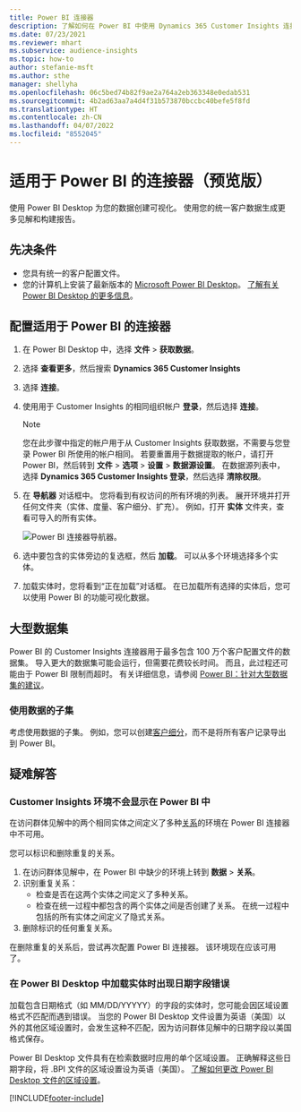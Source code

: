 ```yaml
---
title: Power BI 连接器
description: 了解如何在 Power BI 中使用 Dynamics 365 Customer Insights 连接器。
ms.date: 07/23/2021
ms.reviewer: mhart
ms.subservice: audience-insights
ms.topic: how-to
author: stefanie-msft
ms.author: sthe
manager: shellyha
ms.openlocfilehash: 06c5bed74b82f9ae2a764a2eb363348e0edab531
ms.sourcegitcommit: 4b2ad63aa7a4d4f31b573870bccbc40befe5f8fd
ms.translationtype: HT
ms.contentlocale: zh-CN
ms.lasthandoff: 04/07/2022
ms.locfileid: "8552045"
---
```

# <a name="connector-for-power-bi-preview"></a>适用于 Power BI 的连接器（预览版）

使用 Power BI Desktop 为您的数据创建可视化。 使用您的统一客户数据生成更多见解和构建报告。

## <a name="prerequisites"></a>先决条件

- 您具有统一的客户配置文件。
- 您的计算机上安装了最新版本的 [Microsoft Power BI Desktop](https://powerbi.microsoft.com/desktop/)。 [了解有关 Power BI Desktop 的更多信息](/power-bi/desktop-what-is-desktop)。

## <a name="configure-the-connector-for-power-bi"></a>配置适用于 Power BI 的连接器

1. 在 Power BI Desktop 中，选择 **文件** > **获取数据**。

1. 选择 **查看更多**，然后搜索 **Dynamics 365 Customer Insights**

1. 选择 **连接**。

1. 使用用于 Customer Insights 的相同组织帐户 **登录**，然后选择 **连接**。
   > [!NOTE]
   > 您在此步骤中指定的帐户用于从 Customer Insights 获取数据，不需要与您登录 Power BI 所使用的帐户相同。 若要重置用于数据提取的帐户，请打开 Power BI，然后转到 **文件** > **选项** > **设置** > **数据源设置**。 在数据源列表中，选择 **Dynamics 365 Customer Insights 登录**，然后选择 **清除权限**。  

1. 在 **导航器** 对话框中。 您将看到有权访问的所有环境的列表。 展开环境并打开任何文件夹（实体、度量、客户细分、扩充）。 例如，打开 **实体** 文件夹，查看可导入的所有实体。

   ![Power BI 连接器导航器。](media/power-bi-navigator.png "Power BI 连接器导航器")

1. 选中要包含的实体旁边的复选框，然后 **加载**。 可以从多个环境选择多个实体。

1. 加载实体时，您将看到“正在加载”对话框。 在已加载所有选择的实体后，您可以使用 Power BI 的功能可视化数据。

## <a name="large-data-sets"></a>大型数据集

Power BI 的 Customer Insights 连接器用于最多包含 100 万个客户配置文件的数据集。 导入更大的数据集可能会运行，但需要花费较长时间。 而且，此过程还可能由于 Power BI 限制而超时。 有关详细信息，请参阅 [Power BI：针对大型数据集的建议](/power-bi/admin/service-premium-what-is#large-datasets)。 

### <a name="work-with-a-subset-of-data"></a>使用数据的子集

考虑使用数据的子集。 例如，您可以创建[客户细分](segments.md)，而不是将所有客户记录导出到 Power BI。

## <a name="troubleshooting"></a>疑难解答​​

### <a name="customer-insights-environment-doesnt-show-in-power-bi"></a>Customer Insights 环境不会显示在 Power BI 中

在访问群体见解中的两个相同实体之间定义了多种[关系](relationships.md)的环境在 Power BI 连接器中不可用。

您可以标识和删除重复的关系。

1. 在访问群体见解中，在 Power BI 中缺少的环境上转到 **数据** > **关系**。
2. 识别重复关系：
   - 检查是否在这两个实体之间定义了多种关系。
   - 检查在统一过程中都包含的两个实体之间是否创建了关系。 在统一过程中包括的所有实体之间定义了隐式关系。
3. 删除标识的任何重复关系。

在删除重复的关系后，尝试再次配置 Power BI 连接器。 该环境现在应该可用了。

### <a name="errors-on-date-fields-when-loading-entities-in-power-bi-desktop"></a>在 Power BI Desktop 中加载实体时出现日期字段错误

加载包含日期格式（如 MM/DD/YYYYY）的字段的实体时，您可能会因区域设置格式不匹配而遇到错误。 当您的 Power BI Desktop 文件设置为英语（美国）以外的其他区域设置时，会发生这种不匹配，因为访问群体见解中的日期字段以美国格式保存。

Power BI Desktop 文件具有在检索数据时应用的单个区域设置。 正确解释这些日期字段，将 .BPI 文件的区域设置设为英语（美国）。 [了解如何更改 Power BI Desktop 文件的区域设置](/power-bi/fundamentals/supported-languages-countries-regions#choose-the-language-or-locale-of-power-bi-desktop)。

[!INCLUDE[footer-include](../includes/footer-banner.md)]
